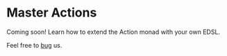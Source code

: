 Master Actions
==============

Coming soon! Learn how to extend the Action monad with your own EDSL.

Feel free to [bug](https://github.com/Zankoku-Okuno/neptune/issues) us.
